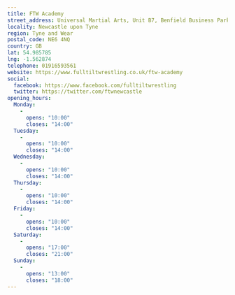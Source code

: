 ```yaml
---
title: FTW Academy
street_address: Universal Martial Arts, Unit B7, Benfield Business Park, Benfield Road
locality: Newcastle upon Tyne
region: Tyne and Wear
postal_code: NE6 4NQ
country: GB
lat: 54.985785
lng: -1.562874
telephone: 01916593561
website: https://www.fulltiltwrestling.co.uk/ftw-academy
social:
  facebook: https://www.facebook.com/fulltiltwrestling
  twitter: https://twitter.com/ftwnewcastle
opening_hours:
  Monday:
    -
      opens: "10:00"
      closes: "14:00"
  Tuesday:
    -
      opens: "10:00"
      closes: "14:00"
  Wednesday:
    -
      opens: "10:00"
      closes: "14:00"
  Thursday:
    -
      opens: "10:00"
      closes: "14:00"
  Friday:
    -
      opens: "10:00"
      closes: "14:00"
  Saturday:
    -
      opens: "17:00"
      closes: "21:00"
  Sunday:
    -
      opens: "13:00"
      closes: "18:00"
---
```


